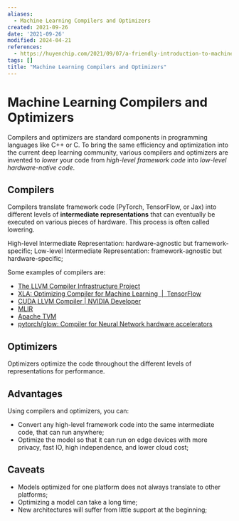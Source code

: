 ```yaml
---
aliases:
  - Machine Learning Compilers and Optimizers
created: 2021-09-26
date: '2021-09-26'
modified: 2024-04-21
references:
  - https://huyenchip.com/2021/09/07/a-friendly-introduction-to-machine-learning-compilers-and-optimizers.html
tags: []
title: "Machine Learning Compilers and Optimizers"
---
```


# Machine Learning Compilers and Optimizers

Compilers and optimizers are standard components in programming languages like C++ or C. To bring the same efficiency and optimization into the current deep learning community, various compilers and optimizers are invented to *lower* your code from *high-level framework code* into *low-level hardware-native code*.

## Compilers

Compilers translate framework code (PyTorch, TensorFlow, or Jax) into different levels of **intermediate representations** that can eventually be executed on various pieces of hardware. This process is often called lowering.

High-level Intermediate Representation: hardware-agnostic but framework-specific;
Low-level Intermediate Representation: framework-agnostic but hardware-specific;

Some examples of compilers are:

- [The LLVM Compiler Infrastructure Project](https://llvm.org)
- [XLA: Optimizing Compiler for Machine Learning  |  TensorFlow](https://www.tensorflow.org/xla)
- [CUDA LLVM Compiler | NVIDIA Developer](https://developer.nvidia.com/cuda-llvm-compiler)
- [MLIR](https://mlir.llvm.org)
- [Apache TVM](https://tvm.apache.org)
- [pytorch/glow: Compiler for Neural Network hardware accelerators](https://github.com/pytorch/glow)

## Optimizers

Optimizers optimize the code throughout the different levels of representations for performance.

## Advantages

Using compilers and optimizers, you can:

- Convert any high-level framework code into the same intermediate code, that can run anywhere;
- Optimize the model so that it can run on edge devices with more privacy, fast IO, high independence, and lower cloud cost;

## Caveats

- Models optimized for one platform does not always translate to other platforms;
- Optimizing a model can take a long time;
- New architectures will suffer from little support at the beginning;